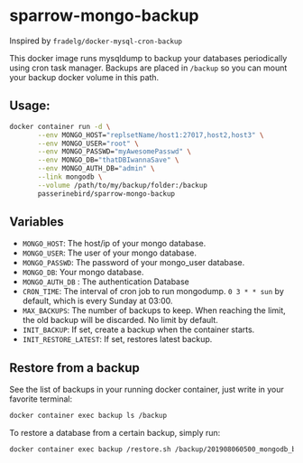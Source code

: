 # sparrow-mongo-backup
Inspired by `fradelg/docker-mysql-cron-backup`


This docker image runs mysqldump to backup your databases periodically using cron task manager. Backups are placed in `/backup` so you can mount your backup docker volume in this path.

## Usage:

```bash
docker container run -d \
       --env MONGO_HOST="replsetName/host1:27017,host2,host3" \
       --env MONGO_USER="root" \
       --env MONGO_PASSWD="myAwesomePasswd" \
       --env MONGO_DB="thatDBIwannaSave" \
       --env MONGO_AUTH_DB="admin" \
       --link mongodb \
       --volume /path/to/my/backup/folder:/backup
       passerinebird/sparrow-mongo-backup
```

## Variables

- `MONGO_HOST`: The host/ip of your mongo database.
- `MONGO_USER`: The user of your mongo database.
- `MONGO_PASSWD`: The password of your mongo_user database.
- `MONGO_DB`: Your mongo database.
- `MONGO_AUTH_DB` : The authentication Database
- `CRON_TIME`: The interval of cron job to run mongodump. `0 3 * * sun` by default, which is every Sunday at 03:00.
- `MAX_BACKUPS`: The number of backups to keep. When reaching the limit, the old backup will be discarded. No limit by default.
- `INIT_BACKUP`: If set, create a backup when the container starts.
- `INIT_RESTORE_LATEST`: If set, restores latest backup.


## Restore from a backup

See the list of backups in your running docker container, just write in your favorite terminal:

```bash
docker container exec backup ls /backup
```

To restore a database from a certain backup, simply run:

```bash
docker container exec backup /restore.sh /backup/201908060500_mongodb_backup.archive
```

